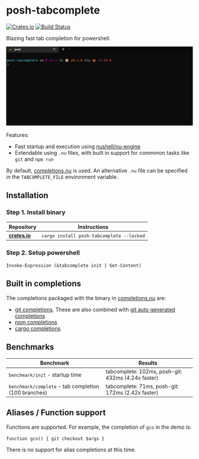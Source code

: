 # posh-tabcomplete
[![Crates.io](https://img.shields.io/crates/v/posh-tabcomplete.svg)](https://crates.io/crates/posh-tabcomplete)
[![Build Status](https://github.com/domsleee/posh-tabcomplete/actions/workflows/ci.yml/badge.svg)](https://github.com/domsleee/posh-tabcomplete/actions/workflows/ci.yml)

Blazing fast tab completion for powershell.

![demo](media/demo.gif)

Features:
* Fast startup and execution using [nushell/nu-engine](https://crates.io/crates/nu-engine)
* Extendable using `.nu` files, with built in support for commmon tasks like `git` and `npm run`

By default, [completions.nu](./resource/completions.nu) is used. An alternative `.nu` file can be specified in the `TABCOMPLETE_FILE` environment variable.

## Installation

### Step 1. Install binary

| Repository      | Instructions                             |
| --------------- | ---------------------------------------  |
| **[crates.io]** | `cargo install posh-tabcomplete --locked`|


### Step 2. Setup powershell
```pwsh
Invoke-Expression (&tabcomplete init | Get-Content)
```

[crates.io]: https://crates.io/crates/starship

## Built in completions
The completions packaged with the binary in [completions.nu](./resource/completions.nu) are:
* [git completions](https://github.com/nushell/nu_scripts/blob/main/custom-completions/git/git-completions.nu). These are also combined with [git auto generated completions](https://github.com/nushell/nu_scripts/blob/main/custom-completions/auto-generate/completions/git.nu)
* [npm completions](https://github.com/nushell/nu_scripts/blob/main/custom-completions/npm/npm-completions.nu)
* [cargo completions](https://github.com/nushell/nu_scripts/blob/main/custom-completions/cargo/cargo-completions.nu)

## Benchmarks

Benchmark | Results
----------|-----------
`benchmark/init` - startup time | tabcomplete: 102ms, posh-git: 432ms (4.24x faster)
`benchmark/complete` - tab completion (100 branches) | tabcomplete: 71ms, posh-git: 172ms (2.42x faster)

## Aliases / Function support
Functions are supported. For example, the completion of `gco` in the demo is:
```pwsh
function gco() { git checkout $args }
```

There is no support for alias completions at this time.